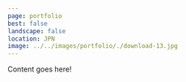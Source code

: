 ```yaml
---
page: portfolio
best: false
landscape: false
location: JPN
image: ../../images/portfolio/./download-13.jpg
---
```

Content goes here!
